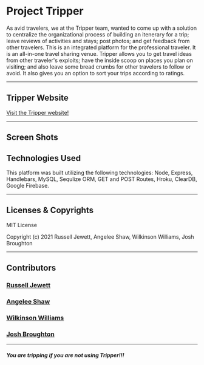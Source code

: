 # Project Tripper

As avid travelers, we at the Tripper team, wanted to come up with a solution to centralize the organizational process of building an itenerary for a trip; leave reviews of activities and stays; post photos; and get feedback from other travelers. This is an integrated platform for the professional traveler. It is an all-in-one travel sharing venue. Tripper allows you to get travel ideas from other traveler's exploits; have the inside scoop on places you plan on visiting; and also leave some bread crumbs for other travelers to follow or avoid. It also gives you an option to sort your trips according to ratings.

---
## Tripper Website

<a href="https://tripper-db.herokuapp.com/" target="_blank">Visit the Tripper website!</a>

---
## Screen Shots


## Technologies Used

This platform was built utilizing the following technologies: Node, Express, Handlebars, MySQL, Sequlize ORM, GET and POST Routes, Hroku, ClearDB, Google Firebase.

---
## Licenses & Copyrights

MIT License

Copyright (c) 2021 Russell Jewett, Angelee Shaw, Wilkinson Williams, Josh Broughton

---
## Contributors

### <a href="https://github.com/treyjewett" target="_blank">Russell Jewett</a>

### <a href="https://github.com/angeleefshaw" target="_blank">Angelee Shaw</a>

### <a href="https://github.com/Kingcoopa" target="_blank">Wilkinson Williams</a>

### <a href="https://github.com/Jbrough0" target="_blank">Josh Broughton</a>
----

##### You are tripping if you are not using Tripper!!!
